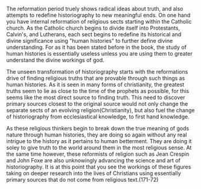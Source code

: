 The reformation period truely shows radical ideas about truth, and also attempts to redefine historiography to new meaningful ends. On one hand you have internal reformation of religious sects starting within the Catholic church. As the Catholic church begins to divide itself into Protestants, Calvin's, and Lutherans, each sect begins to redefine its historical and divine significance using "human histories" to further define divine understanding. For as it has been stated before in the book, the study of human histories is essentially useless unless you are using them to greater understand the divine workings of god.

The unseen transformation of historiography starts with the reformations drive of finding religious truths that are provable through such things as human histories. As it is seen in many forms of christianity, the greatest truths seem to lie as close to the time of the prophets as possible, for this seems like the most direct source to finding truth. This need to discover primary sources closest to the original source would not only change the separate sects of an evolving religion(Christianity), but also fuel the change of historiography from ecclesiastical knowledge, to first hand knowledge.

As these religious thinkers begin to break down the true meaning of gods nature through human histories, they are doing so again without any real intrigue to the history as it pertains to human betterment. They are doing it soley to give truth to the world around them in the most religious sense. At the same time however, these reformists of religion such as Jean Crespin and John Foxe are also unknowingly advancing the science and art of historiography. It is at this point that you see the workings of these figures taking on deeper research into the lives of Christians using essentially primary sources that do not come from religious text.(171-72)
